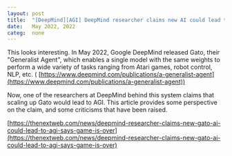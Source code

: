 ```yaml
---
layout: post
title:  "[DeepMind][AGI] DeepMind researcher claims new AI could lead to AGI"
date:   May 2022, 2022
categ:  none
---
```


This looks interesting. In May 2022, Google DeepMind released Gato, their  "Generalist Agent", which enables a single model with the same weights to perform a wide variety of tasks ranging from Atari games, robot control, NLP, etc. (
[https://www.deepmind.com/publications/a-generalist-agent](https://www.deepmind.com/publications/a-generalist-agent))




Now, one of the researchers at DeepMind behind this system claims that scaling up Gato would lead to AGI. This article provides some perspective on the claim, and some criticisms that have been raised. 



[https://thenextweb.com/news/deepmind-researcher-claims-new-gato-ai-could-lead-to-agi-says-game-is-over](https://thenextweb.com/news/deepmind-researcher-claims-new-gato-ai-could-lead-to-agi-says-game-is-over)



 

